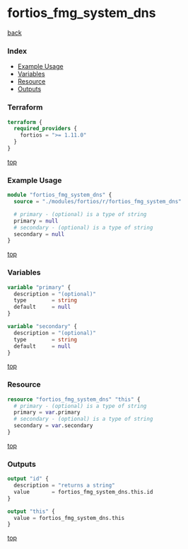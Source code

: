 # fortios_fmg_system_dns

[back](../fortios.md)

### Index

- [Example Usage](#example-usage)
- [Variables](#variables)
- [Resource](#resource)
- [Outputs](#outputs)

### Terraform

```terraform
terraform {
  required_providers {
    fortios = ">= 1.11.0"
  }
}
```

[top](#index)

### Example Usage

```terraform
module "fortios_fmg_system_dns" {
  source = "./modules/fortios/r/fortios_fmg_system_dns"

  # primary - (optional) is a type of string
  primary = null
  # secondary - (optional) is a type of string
  secondary = null
}
```

[top](#index)

### Variables

```terraform
variable "primary" {
  description = "(optional)"
  type        = string
  default     = null
}

variable "secondary" {
  description = "(optional)"
  type        = string
  default     = null
}
```

[top](#index)

### Resource

```terraform
resource "fortios_fmg_system_dns" "this" {
  # primary - (optional) is a type of string
  primary = var.primary
  # secondary - (optional) is a type of string
  secondary = var.secondary
}
```

[top](#index)

### Outputs

```terraform
output "id" {
  description = "returns a string"
  value       = fortios_fmg_system_dns.this.id
}

output "this" {
  value = fortios_fmg_system_dns.this
}
```

[top](#index)